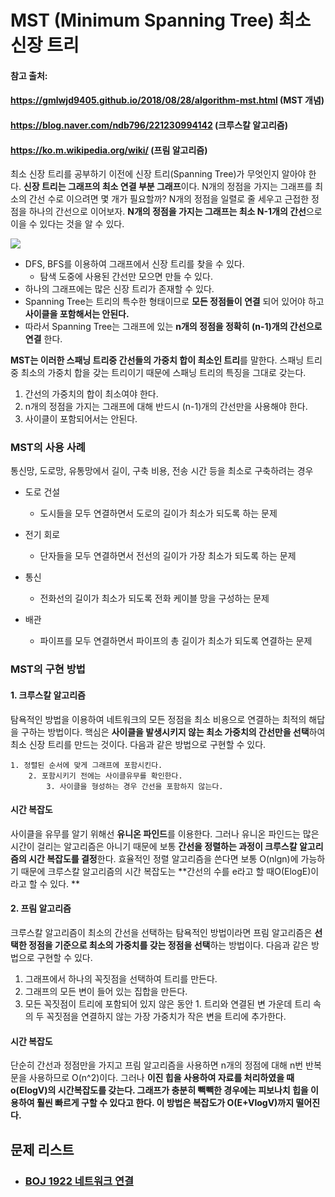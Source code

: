 # MST (Minimum Spanning Tree) 최소 신장 트리



#### 참고 출처:

####  https://gmlwjd9405.github.io/2018/08/28/algorithm-mst.html (MST 개념)

####  https://blog.naver.com/ndb796/221230994142 (크루스칼 알고리즘)

####  https://ko.m.wikipedia.org/wiki/ (프림 알고리즘)



최소 신장 트리를 공부하기 이전에 신장 트리(Spanning Tree)가 무엇인지 알아야 한다. **신장 트리는 그래프의 최소 연결 부분 그래프**이다. N개의 정점을 가지는 그래프를 최소의 간선 수로 이으려면 몇 개가 필요할까? N개의 정점을 일렬로 줄 세우고 근접한 정점을 하나의 간선으로 이어보자. **N개의 정점을 가지는 그래프는 최소 N-1개의 간선**으로 이을 수 있다는 것을 알 수 있다. 

![](https://gmlwjd9405.github.io/images/algorithm-mst/spanning-tree.png)

- DFS, BFS를 이용하여 그래프에서 신장 트리를 찾을 수 있다.
  - 탐색 도중에 사용된 간선만 모으면 만들 수 있다.
- 하나의 그래프에는 많은 신장 트리가 존재할 수 있다.
- Spanning Tree는 트리의 특수한 형태이므로 **모든 정점들이 연결** 되어 있어야 하고 **사이클을 포함해서는 안된다.**
- 따라서 Spanning Tree는 그래프에 있는 **n개의 정점을 정확히 (n-1)개의 간선으로 연결** 한다.



**MST는 이러한 스패닝 트리중 간선들의 가중치 합이 최소인 트리**를 말한다. 스패닝 트리중 최소의 가중치 합을 갖는 트리이기 때문에 스패닝 트리의 특징을 그대로 갖는다.

1. 간선의 가중치의 합이 최소여야 한다.
2. n개의 정점을 가지는 그래프에 대해 반드시 (n-1)개의 간선만을 사용해야 한다.
3. 사이클이 포함되어서는 안된다.



### MST의 사용 사례

통신망, 도로망, 유통망에서 길이, 구축 비용, 전송 시간 등을 최소로 구축하려는 경우

- 도로 건설
  - 도시들을 모두 연결하면서 도로의 길이가 최소가 되도록 하는 문제

- 전기 회로
  - 단자들을 모두 연결하면서 전선의 길이가 가장 최소가 되도록 하는 문제

- 통신
  - 전화선의 길이가 최소가 되도록 전화 케이블 망을 구성하는 문제
- 배관
  - 파이프를 모두 연결하면서 파이프의 총 길이가 최소가 되도록 연결하는 문제



### MST의 구현 방법



#### 1. 크루스칼 알고리즘

탐욕적인 방법을 이용하여 네트워크의 모든 정점을 최소 비용으로 연결하는 최적의 해답을 구하는 방법이다. 핵심은 **사이클을 발생시키지 않는 최소 가중치의 간선만을 선택**하여 최소 신장 트리를 만드는 것이다. 다음과 같은 방법으로 구현할 수 있다.

 	1. 정렬된 순서에 맞게 그래프에 포함시킨다.
      	2. 포함시키기 전에는 사이클유무를 확인한다.
         	3. 사이클을 형성하는 경우 간선을 포함하지 않는다.

#### 시간 복잡도

사이클을 유무를 알기 위해선 **유니온 파인드**를 이용한다. 그러나 유니온 파인드는 많은 시간이 걸리는 알고리즘은 아니기 때문에 보통 **간선을 정렬하는 과정이 크루스칼 알고리즘의 시간 복잡도를 결정**한다. 효율적인 정렬 알고리즘을 쓴다면 보통 O(nlgn)에 가능하기 때문에 크루스칼 알고리즘의 시간 복잡도는 **간선의 수를 e라고 할 때O(ElogE)이라고 할 수 있다. **



#### 2. 프림 알고리즘

크루스칼 알고리즘이 최소의 간선을 선택하는 탐욕적인 방법이라면 프림 알고리즘은 **선택한 정점을 기준으로 최소의 가중치를 갖는 정점을 선택**하는 방법이다. 다음과 같은 방법으로 구현할 수 있다.

1. 그래프에서 하나의 꼭짓점을 선택하여 트리를 만든다.
2. 그래프의 모든 변이 들어 있는 집합을 만든다.
3. 모든 꼭짓점이 트리에 포함되어 있지 않은 동안 1. 트리와 연결된 변 가운데 트리 속의 두 꼭짓점을 연결하지 않는 가장 가중치가 작은 변을 트리에 추가한다.

#### 시간 복잡도

단순히 간선과 정점만을 가지고 프림 알고리즘을 사용하면 n개의 정점에 대해 n번 반복문을 사용하므로 O(n^2)이다. 그러나 **이진 힙을 사용하여 자료를 처리하였을 때 o(ElogV)의 시간복잡도를 갖는다. 그래프가 충분히 빽빽한 경우에는 피보나치 힙을 이용하여 훨씬 빠르게 구할 수 있다고 한다. 이 방법은 복잡도가 O(E+VlogV)까지 떨어진다.**



## 문제 리스트

- ### [BOJ 1922 네트워크 연결](https://github.com/jungtaeyong/alstudy2/blob/ty/SDS/예습/baekjoon%201922%20네트워크%20연결.md)

